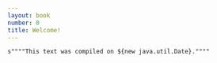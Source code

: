 ```yaml
---
layout: book
number: 0
title: Welcome!
---
```




```tut
s""""This text was compiled on ${new java.util.Date}.""""
```
